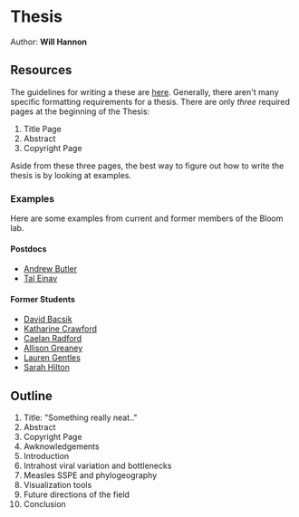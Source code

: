 # Thesis

Author: **Will Hannon**

## Resources

The guidelines for writing a these are [here](https://grad.uw.edu/for-students-and-post-docs/thesisdissertation/). Generally, there aren't many specific formatting requirements for a thesis. There are only _three_ required pages at the beginning of the Thesis:

1. Title Page
2. Abstract
3. Copyright Page

Aside from these three pages, the best way to figure out how to write the thesis is by looking at examples.

### Examples

Here are some examples from current and former members of the Bloom lab.

#### Postdocs

- [Andrew Butler](https://www.dropbox.com/scl/fi/3bw9knpedcdrdodtg88ay/AndrewButler_Dissertation_Final_Reviewed.pdf?rlkey=2d0iepi9d4w88b6k4eoexpqfi&dl=0)
- [Tal Einav](https://thesis.library.caltech.edu/11726/1/einav_tal_2019_thesis.pdf)

#### Former Students

- [David Bacsik](https://digital.lib.washington.edu/researchworks/handle/1773/49687)
- [Katharine Crawford](https://digital.lib.washington.edu/researchworks/handle/1773/47564)
- [Caelan Radford](https://digital.lib.washington.edu/researchworks/handle/1773/50505)
- [Allison Greaney](https://digital.lib.washington.edu/researchworks/handle/1773/48266)
- [Lauren Gentles](https://digital.lib.washington.edu/researchworks/handle/1773/48537)
- [Sarah Hilton](https://digital.lib.washington.edu/researchworks/handle/1773/46018)

## Outline

1. Title: "Something really neat.."
2. Abstract
3. Copyright Page
4. Awknowledgements
5. Introduction
6. Intrahost viral variation and bottlenecks
7. Measles SSPE and phylogeography
8. Visualization tools
9. Future directions of the field
10. Conclusion
